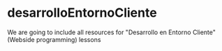 # desarrolloEntornoCliente
We are going to include all resources for "Desarrollo en Entorno Cliente" (Webside programming) lessons
